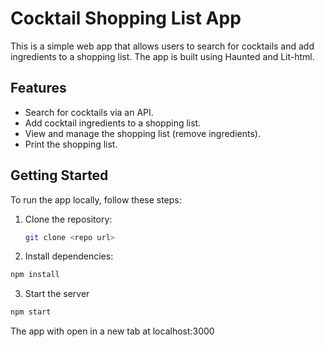 # Cocktail Shopping List App

This is a simple web app that allows users to search for cocktails and add ingredients to a shopping list. The app is built using Haunted and Lit-html.

## Features

- Search for cocktails via an API.
- Add cocktail ingredients to a shopping list.
- View and manage the shopping list (remove ingredients).
- Print the shopping list.

## Getting Started

To run the app locally, follow these steps:

1. Clone the repository:

   ```bash
   git clone <repo url>
   ```

2. Install dependencies:

```bash
npm install
```

3. Start the server

```bash
npm start
```

The app with open in a new tab at localhost:3000
